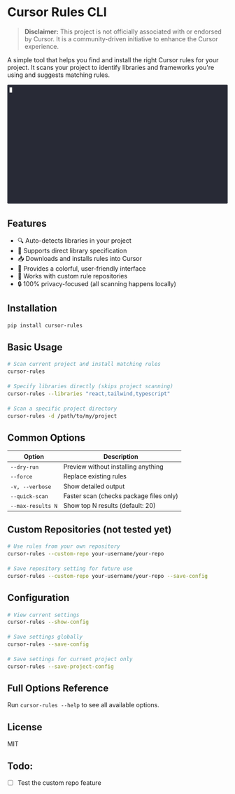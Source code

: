 # Cursor Rules CLI

> **Disclaimer:** This project is not officially associated with or endorsed by Cursor. It is a community-driven initiative to enhance the Cursor experience.

A simple tool that helps you find and install the right Cursor rules for your project. It scans your project to identify libraries and frameworks you're using and suggests matching rules.

![Cursor Rules CLI Demo](cursor-rules-cli.gif)

## Features

- 🔍 Auto-detects libraries in your project
- 📝 Supports direct library specification
- 📥 Downloads and installs rules into Cursor
- 🎨 Provides a colorful, user-friendly interface
- 🔀 Works with custom rule repositories
- 🔒 100% privacy-focused (all scanning happens locally)

## Installation

```bash
pip install cursor-rules
```

## Basic Usage

```bash
# Scan current project and install matching rules
cursor-rules

# Specify libraries directly (skips project scanning)
cursor-rules --libraries "react,tailwind,typescript"

# Scan a specific project directory
cursor-rules -d /path/to/my/project
```

## Common Options

| Option | Description |
|--------|-------------|
| `--dry-run` | Preview without installing anything |
| `--force` | Replace existing rules |
| `-v, --verbose` | Show detailed output |
| `--quick-scan` | Faster scan (checks package files only) |
| `--max-results N` | Show top N results (default: 20) |

## Custom Repositories (not tested yet)

```bash
# Use rules from your own repository
cursor-rules --custom-repo your-username/your-repo

# Save repository setting for future use
cursor-rules --custom-repo your-username/your-repo --save-config
```

## Configuration

```bash
# View current settings
cursor-rules --show-config

# Save settings globally
cursor-rules --save-config

# Save settings for current project only
cursor-rules --save-project-config
```

## Full Options Reference

Run `cursor-rules --help` to see all available options.

## License

MIT

## Todo:
- [ ] Test the custom repo feature